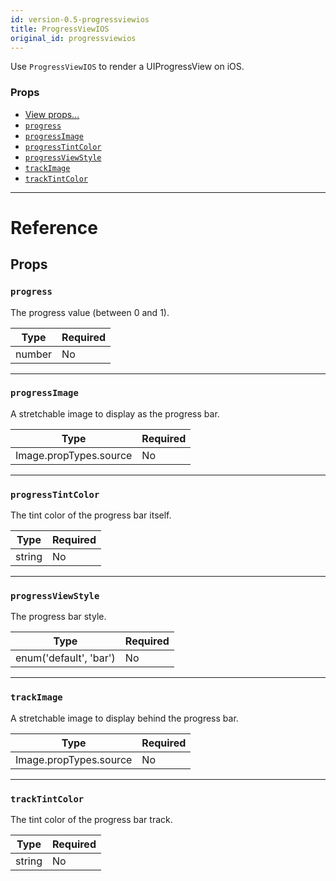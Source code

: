 ```yaml
---
id: version-0.5-progressviewios
title: ProgressViewIOS
original_id: progressviewios
---
```

Use `ProgressViewIOS` to render a UIProgressView on iOS.

### Props

- [View props...](view.md#props)
- [`progress`](progressviewios.md#progress)
- [`progressImage`](progressviewios.md#progressimage)
- [`progressTintColor`](progressviewios.md#progresstintcolor)
- [`progressViewStyle`](progressviewios.md#progressviewstyle)
- [`trackImage`](progressviewios.md#trackimage)
- [`trackTintColor`](progressviewios.md#tracktintcolor)






---

# Reference

## Props

### `progress`

The progress value (between 0 and 1).

| Type | Required |
| - | - |
| number | No |




---

### `progressImage`

A stretchable image to display as the progress bar.

| Type | Required |
| - | - |
| Image.propTypes.source | No |




---

### `progressTintColor`

The tint color of the progress bar itself.

| Type | Required |
| - | - |
| string | No |




---

### `progressViewStyle`

The progress bar style.

| Type | Required |
| - | - |
| enum('default', 'bar') | No |




---

### `trackImage`

A stretchable image to display behind the progress bar.

| Type | Required |
| - | - |
| Image.propTypes.source | No |




---

### `trackTintColor`

The tint color of the progress bar track.

| Type | Required |
| - | - |
| string | No |






